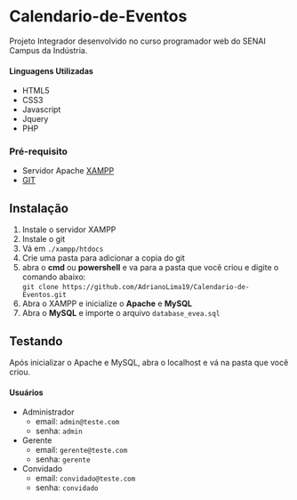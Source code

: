 # Calendario-de-Eventos

Projeto Integrador desenvolvido no curso programador web do SENAI Campus da Indústria. 

#### Linguagens Utilizadas
* HTML5
* CSS3
* Javascript
* Jquery
* PHP

### **Pré-requisito**
* Servidor Apache [XAMPP](https://www.apachefriends.org/pt_br/index.html)
* [GIT](https://git-scm.com/)

## **Instalação**
1. Instale o servidor XAMPP
1. Instale o git
1. Vá em `./xampp/htdocs`
1. Crie uma pasta para adicionar a copia do git
1. abra o **cmd** ou **powershell** e va para a pasta que você criou e digite o comando abaixo:   
`git clone https://github.com/AdrianoLima19/Calendario-de-Eventos.git`
1. Abra o XAMPP e inicialize o **Apache** e **MySQL**
1. Abra o **MySQL** e importe o arquivo `database_evea.sql`

## **Testando**
Após inicializar o Apache e MySQL, abra o localhost e vá na pasta que você criou.

#### **Usuários**
* Administrador
  - email: `admin@teste.com`
  - senha: `admin`
* Gerente
  - email: `gerente@teste.com`
  - senha: `gerente`
* Convidado
  - email: `convidado@teste.com`
  - senha: `convidado`
